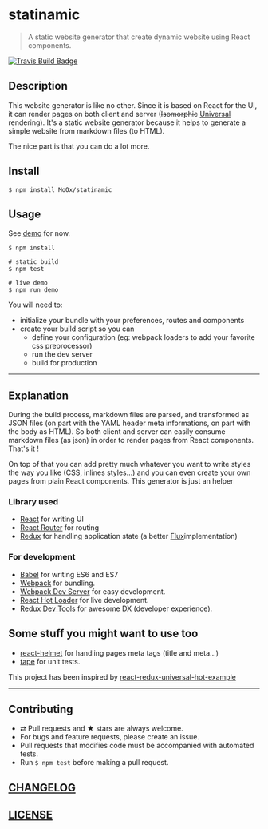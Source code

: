 # statinamic

> A static website generator that create dynamic website using React components.

[![Travis Build Badge](https://img.shields.io/travis/MoOx/statinamic/master.svg)](https://travis-ci.org/MoOx/statinamic)

## Description

This website generator is like no other. Since it is based on React for the UI,
it can render pages on both client and server
(~~Isomorphic~~ [Universal](https://medium.com/@mjackson/universal-javascript-4761051b7ae9)
rendering).
It's a static website generator because it helps to generate a simple website
from markdown files (to HTML).

The nice part is that you can do a lot more.

## Install

```console
$ npm install MoOx/statinamic
```

## Usage

See [demo](demo) for now.

```console
$ npm install

# static build
$ npm test

# live demo
$ npm run demo
```

You will need to:

* initialize your bundle with your preferences, routes and components
* create your build script so you can
  * define your configuration
    (eg: webpack loaders to add your favorite css preprocessor)
  * run the dev server
  * build for production

---

## Explanation

During the build process, markdown files are parsed, and transformed as JSON
files (on part with the YAML header meta informations, on part with the body as
HTML). So both client and server can easily consume markdown files (as json) in
order to render pages from React components. That's it !

On top of that you can add pretty much whatever you want to write styles the way
you like (CSS, inlines styles...) and you can even create your own pages from
plain React components. This generator is just an helper

### Library used

* [React](https://github.com/facebook/react)
  for writing UI
* [React Router](https://github.com/rackt/react-router)
  for routing
* [Redux](https://github.com/gaearon/redux)
  for handling application state
  (a better [Flux](http://facebook.github.io/flux/)implementation)

### For development

* [Babel](http://babeljs.io)
  for writing ES6 and ES7
* [Webpack](http://webpack.github.io)
  for bundling.
* [Webpack Dev Server](http://webpack.github.io/docs/webpack-dev-server.html)
  for easy development.
* [React Hot Loader](https://github.com/gaearon/react-hot-loader)
  for live development.
* [Redux Dev Tools](https://github.com/gaearon/redux-devtools)
  for awesome DX (developer experience).

## Some stuff you might want to use too

* [react-helmet](https://github.com/nfl/react-helmet)
  for handling pages meta tags (title and meta...)
* [tape](https://github.com/substack/tape)
  for unit tests.

This project has been inspired by
[react-redux-universal-hot-example](https://github.com/erikras/react-redux-universal-hot-example/)


---

## Contributing

* ⇄ Pull requests and ★ stars are always welcome.
* For bugs and feature requests, please create an issue.
* Pull requests that modifies code must be accompanied with automated tests.
* Run `$ npm test` before making a pull request.

## [CHANGELOG](CHANGELOG.md)

## [LICENSE](LICENSE)

